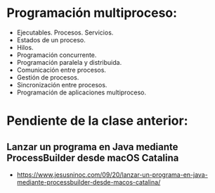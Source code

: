 # Programación multiproceso:
 -	Ejecutables. Procesos. Servicios.
 -	Estados de un proceso.
 -	Hilos.
 -	Programación concurrente.
 -	Programación paralela y distribuida.
 -	Comunicación entre procesos.
 -	Gestión de procesos.
 -	Sincronización entre procesos.
 -	Programación de aplicaciones multiproceso.

# Pendiente de la clase anterior:
## Lanzar un programa en Java mediante ProcessBuilder desde macOS Catalina
* https://www.jesusninoc.com/09/20/lanzar-un-programa-en-java-mediante-processbuilder-desde-macos-catalina/
